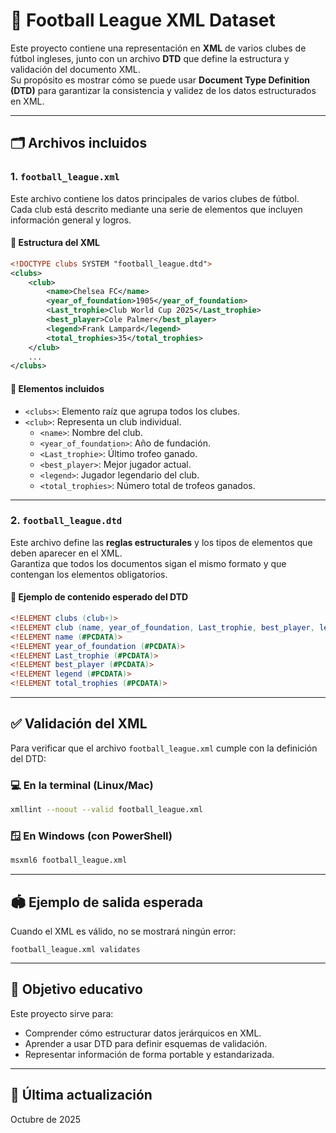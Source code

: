 # 📄 Football League XML Dataset

Este proyecto contiene una representación en **XML** de varios clubes de fútbol ingleses, junto con un archivo **DTD** que define la estructura y validación del documento XML.  
Su propósito es mostrar cómo se puede usar **Document Type Definition (DTD)** para garantizar la consistencia y validez de los datos estructurados en XML.

---

## 🗂️ Archivos incluidos

### 1. `football_league.xml`
Este archivo contiene los datos principales de varios clubes de fútbol.  
Cada club está descrito mediante una serie de elementos que incluyen información general y logros.

#### 🧩 Estructura del XML

```xml
<!DOCTYPE clubs SYSTEM "football_league.dtd">
<clubs>
    <club>
        <name>Chelsea FC</name>
        <year_of_foundation>1905</year_of_foundation>
        <Last_trophie>Club World Cup 2025</Last_trophie>
        <best_player>Cole Palmer</best_player>
        <legend>Frank Lampard</legend>
        <total_trophies>35</total_trophies>
    </club>
    ...
</clubs>
```

#### 📘 Elementos incluidos
- `<clubs>`: Elemento raíz que agrupa todos los clubes.  
- `<club>`: Representa un club individual.  
  - `<name>`: Nombre del club.  
  - `<year_of_foundation>`: Año de fundación.  
  - `<Last_trophie>`: Último trofeo ganado.  
  - `<best_player>`: Mejor jugador actual.  
  - `<legend>`: Jugador legendario del club.  
  - `<total_trophies>`: Número total de trofeos ganados.  

---

### 2. `football_league.dtd`
Este archivo define las **reglas estructurales** y los tipos de elementos que deben aparecer en el XML.  
Garantiza que todos los documentos sigan el mismo formato y que contengan los elementos obligatorios.

#### 📐 Ejemplo de contenido esperado del DTD

```dtd
<!ELEMENT clubs (club+)>
<!ELEMENT club (name, year_of_foundation, Last_trophie, best_player, legend, total_trophies)>
<!ELEMENT name (#PCDATA)>
<!ELEMENT year_of_foundation (#PCDATA)>
<!ELEMENT Last_trophie (#PCDATA)>
<!ELEMENT best_player (#PCDATA)>
<!ELEMENT legend (#PCDATA)>
<!ELEMENT total_trophies (#PCDATA)>
```

---

## ✅ Validación del XML

Para verificar que el archivo `football_league.xml` cumple con la definición del DTD:

### 💻 En la terminal (Linux/Mac)
```bash
xmllint --noout --valid football_league.xml
```

### 🪟 En Windows (con PowerShell)
```bash
msxml6 football_league.xml
```

---

## 🏟️ Ejemplo de salida esperada
Cuando el XML es válido, no se mostrará ningún error:
```
football_league.xml validates
```

---

## 🧠 Objetivo educativo

Este proyecto sirve para:
- Comprender cómo estructurar datos jerárquicos en XML.  
- Aprender a usar DTD para definir esquemas de validación.  
- Representar información de forma portable y estandarizada.

---

## 📅 Última actualización
Octubre de 2025
